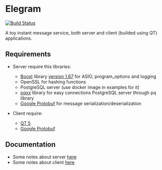 # Elegram
[![Build Status](https://travis-ci.com/mkvdv/elegram.svg?branch=master)](https://travis-ci.com/mkvdv/elegram)

A toy instant message service, both server and client (builded using QT) applications.

## Requirements
* Server require this libraries:
   * [Boost](https://www.boost.org/) library [version 1.67](https://packages.ubuntu.com/cosmic/libboost-all-dev) 
   for ASIO, program_options and logging
   * OpenSSL for hashing functions
   * PostgreSQL server (use docker image in examples for it)
   * [pqxx](http://pqxx.org/development/libpqxx/) library for easy connections PostgreSQL server through pq library
   * [Google Protobuf](https://developers.google.com/protocol-buffers/) for message serialization/deserialization
   
   
* Client require:
    * [QT 5](https://www.qt.io/)
    * [Google Protobuf](https://developers.google.com/protocol-buffers/)
   
## Documentation
* Some notes about server [here](docs/server.md)
* Some notes about client [here](docs/client.md)
